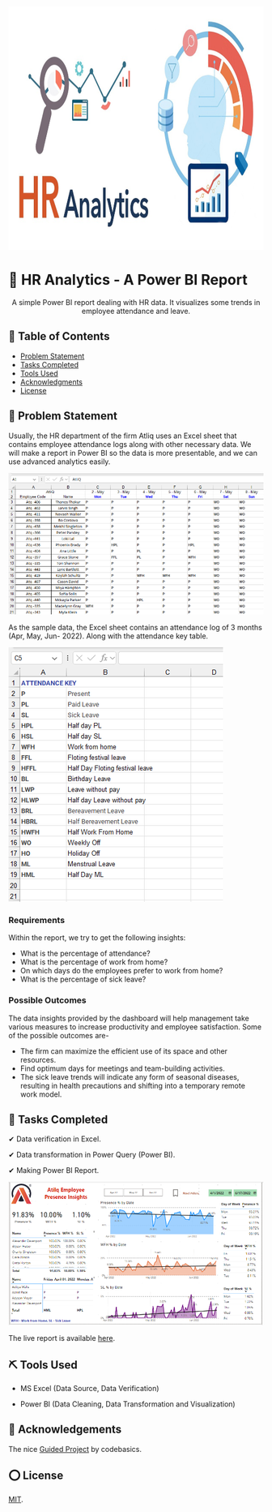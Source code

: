 <!-- Comment : Project Banner -->
<p align="center">
  <a href="" rel="noopener">
 <img width=720px height=480px src="/Images/hr_project_01_banner.jpg" alt="Project banner"></a>
</p>

<!-- ---------------------------------------------------------------- -->


<!-- Comment : Project Description-->

# 📣 HR Analytics - A Power BI Report 

<p align="center"> A simple Power BI report dealing with HR data. It visualizes some trends in employee attendance and leave.
    <br>
</p>

<!-- 📣 Power BI Project-01 : HR Analytics Dashboard -->

## 📝 Table of Contents
+ [Problem Statement](#a_1_PS)
+ [Tasks Completed](#a_2_TC)
+ [Tools Used](#a_3_BU)
+ [Acknowledgments](#a_4_ACK)
+ [License](#a_5_LI)

## 📝 Problem Statement  <a name = "a_1_PS"></a>

<p align="justified"> Usually, the HR department of the firm Atliq uses an Excel sheet that contains employee attendance logs along with other necessary data. We will make a report in Power BI so the data is more presentable, and we can use advanced analytics easily.
</p>

![Add Image](/Images/hr_project_02_Excel_Workbook.png)

<p align="justified"> As the sample data, the Excel sheet contains an attendance log of 3 months (Apr, May, Jun- 2022). Along with the attendance key table.
</p>

![Add Image](/Images/hr_project_03_Excel_Workbook.png)

### Requirements

Within the report, we try to get the following insights:

- What is the percentage of attendance?
- What is the percentage of work from home?
- On which days do the employees prefer to work from home?
- What is the percentage of sick leave?

### Possible Outcomes

The data insights provided by the dashboard will help management take various measures to increase productivity and employee satisfaction. Some of the possible outcomes are-

- The firm can maximize the efficient use of its space and other resources.
- Find optimum days for meetings and team-building activities.
- The sick leave trends will indicate any form of seasonal diseases, resulting in health precautions and shifting into a temporary remote work model.



## 📌 Tasks Completed  <a name = "a_2_TC"></a>

✔  Data verification in Excel.

✔  Data transformation in Power Query (Power BI).

✔  Making Power BI Report. 

![Add Image](/Images/hr_project_03_power_bi_report.png)

The live report is available [here](https://app.powerbi.com/view?r=eyJrIjoiNmE0NzQwYWItOTNkZC00NGZjLWE0ZTUtZmE5OThiZTQxMjlmIiwidCI6ImRmODY3OWNkLWE4MGUtNDVkOC05OWFjLWM4M2VkN2ZmOTVhMCJ9).


## ⛏️ Tools Used <a name = "a_3_BU"></a>

- MS Excel (Data Source, Data Verification)

- Power BI (Data Cleaning, Data Transformation and Visualization)

## 🎉 Acknowledgements <a name = "a_4_ACK"></a>

The nice [Guided Project](https://www.youtube.com/playlist?list=PLeo1K3hjS3uuVQccZa7yFwK3ltoGQOWbM) by codebasics.

## ⭕ License <a name = "a_5_LI"></a>

[MIT](https://choosealicense.com/licenses/mit/).

